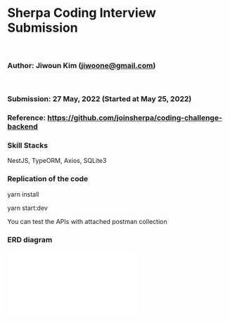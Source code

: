# Sherpa Coding Interview Submission
&nbsp;
### Author: Jiwoun Kim (jiwoone@gmail.com)
&nbsp;
### Submission: 27 May, 2022 (Started at May 25, 2022)

### Reference: https://github.com/joinsherpa/coding-challenge-backend

### Skill Stacks
  NestJS, TypeORM, Axios, SQLite3


### Replication of the code
  yarn install

  yarn start:dev

  You can test the APIs with attached postman collection
  

### ERD diagram
<embed src="./docs/01-SherpaEventList-ERD.pdf" type="application/pdf" />
